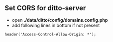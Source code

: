 ## Set CORS for ditto-server
* open **./data/ditto/config/domains.config.php**
* add following lines in bottom if not present
```
header('Access-Control-Allow-Origin: *');
```